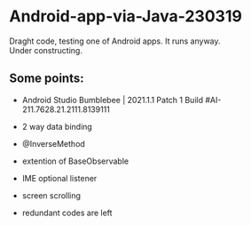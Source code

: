 # Android-app-via-Java-230319

Draght code, testing one of Android apps. It runs anyway.  
Under constructing.

## Some points:
- Android Studio Bumblebee | 2021.1.1 Patch 1
Build #AI-211.7628.21.2111.8139111

- 2 way data binding
- @InverseMethod
- extention of BaseObservable
- IME optional listener
- screen scrolling
- redundant codes are left 
